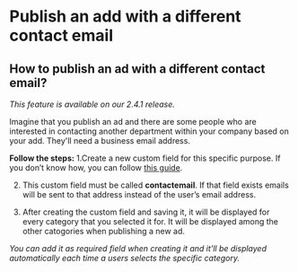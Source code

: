 # Publish an add with a different contact email

## How to publish an ad with a different contact email?

*This feature is available on our 2.4.1 release.*

Imagine that you publish an ad and there are some people who are interested in contacting another department within your company based on your add. They'll need a business email address.  

**Follow the steps:**
1.Create a new custom field for this specific purpose. 
If you don’t know how, you can follow [this guide]( **Custom-fields-create-custom-fields.md).

2. This custom field must be called  **contactemail**.
 If that field exists emails will be sent to that address instead of the user’s email address. 

3. After creating the custom field and saving it, it will be displayed for every category that you selected it for. It will be displayed among the other catogories when publishing a new ad. 

*You can add it as required field when creating it and it'll be displayed automatically each time a users selects the specific category.*  
